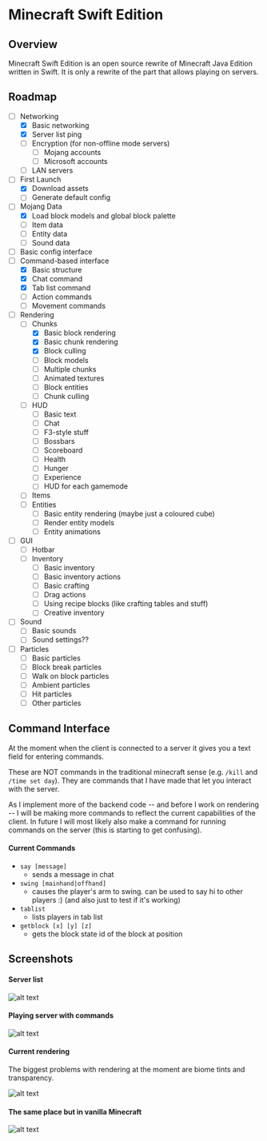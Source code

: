 # Minecraft Swift Edition

## Overview

Minecraft Swift Edition is an open source rewrite of Minecraft Java Edition written in Swift. It is only a rewrite of the part that allows playing on servers.

## Roadmap

- [ ] Networking
  - [x] Basic networking
  - [x] Server list ping
  - [ ] Encryption (for non-offline mode servers)
    - [ ] Mojang accounts
    - [ ] Microsoft accounts
  - [ ] LAN servers
- [ ] First Launch
  - [x] Download assets
  - [ ] Generate default config
- [ ] Mojang Data
  - [x] Load block models and global block palette
  - [ ] Item data
  - [ ] Entity data
  - [ ] Sound data
- [ ] Basic config interface
- [ ] Command-based interface
  - [x] Basic structure
  - [x] Chat command
  - [x] Tab list command
  - [ ] Action commands
  - [ ] Movement commands
- [ ] Rendering
  - [ ] Chunks
    - [x] Basic block rendering
    - [x] Basic chunk rendering
    - [x] Block culling
    - [ ] Block models
    - [ ] Multiple chunks
    - [ ] Animated textures
    - [ ] Block entities
    - [ ] Chunk culling
  - [ ] HUD
    - [ ] Basic text
    - [ ] Chat
    - [ ] F3-style stuff
    - [ ] Bossbars
    - [ ] Scoreboard
    - [ ] Health
    - [ ] Hunger
    - [ ] Experience
    - [ ] HUD for each gamemode
  - [ ] Items
  - [ ] Entities
    - [ ] Basic entity rendering (maybe just a coloured cube)
    - [ ] Render entity models
    - [ ] Entity animations
- [ ] GUI
  - [ ] Hotbar
  - [ ] Inventory
    - [ ] Basic inventory
    - [ ] Basic inventory actions
    - [ ] Basic crafting
    - [ ] Drag actions
    - [ ] Using recipe blocks (like crafting tables and stuff)
    - [ ] Creative inventory
- [ ] Sound
  - [ ] Basic sounds
  - [ ] Sound settings??
- [ ] Particles
  - [ ] Basic particles
  - [ ] Block break particles
  - [ ] Walk on block particles
  - [ ] Ambient particles
  - [ ] Hit particles
  - [ ] Other particles

## Command Interface

At the moment when the client is connected to a server it gives you a text field for entering commands.

These are NOT commands in the traditional minecraft sense (e.g. ```/kill``` and ```/time set day```). They are commands that I have made that let you interact with the server.

As I implement more of the backend code -- and before I work on rendering -- I will be making more commands to reflect the current capabilities of the client. In future I will most likely also make a command for running commands on the server (this is starting to get confusing).

#### Current Commands

- ```say [message]```
  - sends a message in chat
- ```swing [mainhand|offhand]```
  - causes the player's arm to swing. can be used to say hi to other players :) (and also just to test if it's working)
- ```tablist```
  - lists players in tab list
- ```getblock [x] [y] [z]```
  - gets the block state id of the block at position

## Screenshots

#### Server list

![alt text](https://github.com/stackotter/minecraft-swift-edition/blob/main/screenshots/hypixel.png?raw=true)

#### Playing server with commands

![alt text](https://github.com/stackotter/minecraft-swift-edition/blob/main/screenshots/play-screen.png?raw=true)

#### Current rendering

The biggest problems with rendering at the moment are biome tints and transparency.

![alt text](https://github.com/stackotter/minecraft-swift-edition/blob/main/screenshots/rendering/progress-3.png?raw=true)

#### The same place but in vanilla Minecraft

![alt text](https://github.com/stackotter/minecraft-swift-edition/blob/main/screenshots/rendering/progress-3-vanilla.png?raw=true)